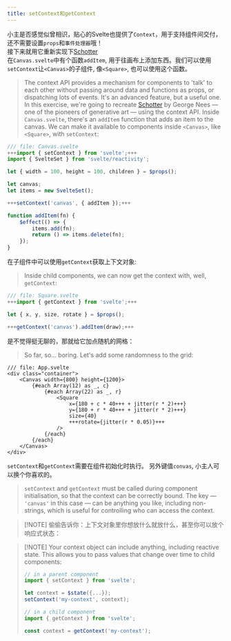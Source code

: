 ```yaml
---
title: setContext和getContext
---
```


小主是否感觉似曾相识，贴心的Svelte也提供了`Context`，用于支持组件间交付，还不需要设置`props`和`事件处理器`哦！   
接下来就用它重新实现下[Schotter](https://collections.vam.ac.uk/item/O221321/schotter-print-nees-georg/)    
在`Canvas.svelte`中有个函数`addItem`, 用于往画布上添加东西。我们可以使用`setContext`让`<Canvas>`的子组件, 像`<Square>`, 也可以使用这个函数。
> The context API provides a mechanism for components to 'talk' to each other without passing around data and functions as props, or dispatching lots of events. It's an advanced feature, but a useful one. In this exercise, we're going to recreate [Schotter](https://collections.vam.ac.uk/item/O221321/schotter-print-nees-georg/) by George Nees — one of the pioneers of generative art — using the context API.
> Inside `Canvas.svelte`, there's an `addItem` function that adds an item to the canvas. We can make it available to components inside `<Canvas>`, like `<Square>`, with `setContext`:

```js
/// file: Canvas.svelte
+++import { setContext } from 'svelte';+++
import { SvelteSet } from 'svelte/reactivity';

let { width = 100, height = 100, children } = $props();

let canvas;
let items = new SvelteSet();

+++setContext('canvas', { addItem });+++

function addItem(fn) {
	$effect(() => {
		items.add(fn);
		return () => items.delete(fn);
	});
}
```

在子组件中可以使用`getContext`获取上下文对象:   
> Inside child components, we can now get the context with, well, `getContext`:

```js
/// file: Square.svelte
+++import { getContext } from 'svelte';+++

let { x, y, size, rotate } = $props();

+++getContext('canvas').addItem(draw);+++
```

是不觉得挺无聊的，那就给它加点随机的网格：
> So far, so... boring. Let's add some randomness to the grid:

```svelte
/// file: App.svelte
<div class="container">
	<Canvas width={800} height={1200}>
		{#each Array(12) as _, c}
			{#each Array(22) as _, r}
				<Square
					x={180 + c * 40+++ + jitter(r * 2)+++}
					y={180 + r * 40+++ + jitter(r * 2)+++}
					size={40}
					+++rotate={jitter(r * 0.05)}+++
				/>
			{/each}
		{/each}
	</Canvas>
</div>
```

`setContext`和`getContext`需要在组件初始化时执行。 另外键值`convas`, 小主人可以换个你喜欢的。
> `setContext` and `getContext` must be called during component initialisation, so that the context can be correctly bound. The key — `'canvas'` in this case — can be anything you like, including non-strings, which is useful for controlling who can access the context.

> [!NOTE] 偷偷告诉你：上下文对象里你想放什么就放什么，甚至你可以放个响应式状态：   

> [!NOTE] Your context object can include anything, including reactive state. This allows you to pass values that change over time to child components:
>
> ```js
> // in a parent component
> import { setContext } from 'svelte';
>
> let context = $state({...});
> setContext('my-context', context);
> ```
>
> ```js
> // in a child component
> import { getContext } from 'svelte';
>
> const context = getContext('my-context');
> ```
